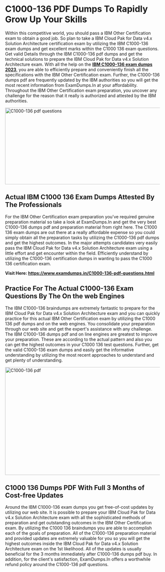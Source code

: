 <h1><strong>C1000-136 PDF Dumps To Rapidly Grow Up Your Skills</strong></h1>
<p>Within this competitive world, you should pass a IBM Other Certification exam to obtain a good job. So plan to take a IBM Cloud Pak for Data v4.x Solution Architecture certification exam by utilizing the IBM C1000-136 exam dumps and get excellent marks within the C1000 136 exam questions. Get valid Details through the IBM C1000-136 pdf dumps and get the technical solutions to prepare the IBM Cloud Pak for Data v4.x Solution Architecture exam. With all the help on the <strong><a href="https://www.examdumps.in/C1000-136-pdf-questions.html">IBM C1000-136 exam dumps 2023</a></strong>, you are able to efficiently prepare and conveniently finish all the specifications with the IBM Other Certification exam. Further, the C1000-136 dumps pdf are frequently updated by the IBM authorities so you will get the most recent information from ExamDumps.In at your affordability. Throughout the IBM Other Certification exam preparation, you uncover any challenge for the reason that it really is authorized and attested by the IBM authorities.</p>
<p><img src="https://i.ibb.co/zxJwW90/Copy-of-Online-Classes-Twitter-header-post-Made-with-Poster-My-Wall-1.png" alt="C1000-136 pdf questions" width="750" height="250" /></p>
<h2><strong>Actual IBM C1000 136 Exam Dumps Attested By The Professionals</strong></h2>
<p>For the IBM Other Certification exam preparation you've required genuine preparation material so take a look at ExamDumps.In and get the very best C1000-136 dumps pdf and preparation material from right here. The C1000 136 exam dumps are out there at a really affordable expense so you could simply obtain all the preparation tasks by utilizing the C1000-136 pdf dumps and get the highest outcomes. In the major attempts candidates very easily pass the IBM Cloud Pak for Data v4.x Solution Architecture exam using a little effort and get encounter within the field. Efficiently understand by utilizing the C1000-136 certification dumps in wanting to pass the C1000 136 certification exam.</p>
<p><strong>Visit Here:&nbsp;<a href="https://www.examdumps.in/C1000-136-pdf-questions.html">https://www.examdumps.in/C1000-136-pdf-questions.html</a></strong></p>
<h2><strong>Practice For The Actual C1000-136 Exam Questions By The On the web Engines</strong></h2>
<p>The IBM C1000-136 braindumps are extremely fantastic to prepare for the IBM Cloud Pak for Data v4.x Solution Architecture exam and you can quickly practice for this actual IBM Other Certification exam by utilizing the C1000 136 pdf dumps and on the web engines. You consolidate your preparation through our web site and get the expert's assistance with any challenge. The IBM C1000-136 dumps pdf and on line engines are greatest to improve your preparation. These are according to the actual pattern and also you can get the highest outcomes in your C1000 136 test questions. Further, get the valid C1000-136 exam dumps and easily get the informative understanding by utilizing the most recent approaches to understand and get plenty of understanding.</p>
<p><a href="https://www.examdumps.in/C1000-136-pdf-questions.html"><img src="https://i.ibb.co/QkNtdwY/Copy-of-Zoom-Online-Classes-Facebook-Share-Po-Made-with-Poster-My-Wall-1.jpg" alt="C1000-136 pdf" width="670" height="352" /></a></p>
<h2><strong>C1000 136 Dumps PDF With Full 3 Months of Cost-free Updates</strong></h2>
<p>Around the IBM C1000-136 exam dumps you get free-of-cost updates by utilizing our web site. It is possible to prepare your IBM Cloud Pak for Data v4.x Solution Architecture exam with all the sophisticated methods of preparation and get outstanding outcomes in the IBM Other Certification exam. By utilizing the C1000 136 braindumps you are able to accomplish each of the goals of preparation. All of the C1000-136 preparation material and provided updates are extremely valuable for you so you will get the highest outcomes inside the IBM Cloud Pak for Data v4.x Solution Architecture exam on the 1st likelihood. All of the updates is usually beneficial for the 3 months immediately after C1000-136 dumps pdf buy. In addition, for the client's satisfaction, ExamDumps.In offers a worthwhile refund policy around the C1000-136 pdf questions.</p>
